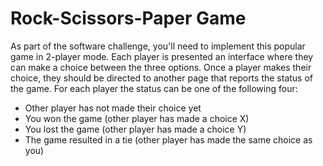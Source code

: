 # Rock-Scissors-Paper Game
As part of the software challenge, you'll need to implement this popular game in 2-player mode. Each player is presented an interface where they can make a choice between the three options. Once a player makes their choice, they should be directed to another page that reports the status of the game. For each player the status can be one of the following four:

* Other player has not made their choice yet
* You won the game (other player has made a choice X)
* You lost the game (other player has made a choice Y)
* The game resulted in a tie (other player has made the same choice as you)
